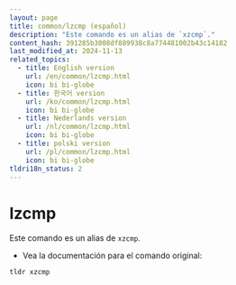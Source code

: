 ```yaml
---
layout: page
title: common/lzcmp (español)
description: "Este comando es un alias de `xzcmp`."
content_hash: 391285b3008df889938c8a774481002b43c14182
last_modified_at: 2024-11-13
related_topics:
  - title: English version
    url: /en/common/lzcmp.html
    icon: bi bi-globe
  - title: 한국어 version
    url: /ko/common/lzcmp.html
    icon: bi bi-globe
  - title: Nederlands version
    url: /nl/common/lzcmp.html
    icon: bi bi-globe
  - title: polski version
    url: /pl/common/lzcmp.html
    icon: bi bi-globe
tldri18n_status: 2
---
```

# lzcmp

Este comando es un alias de `xzcmp`.

- Vea la documentación para el comando original:

`tldr xzcmp`
